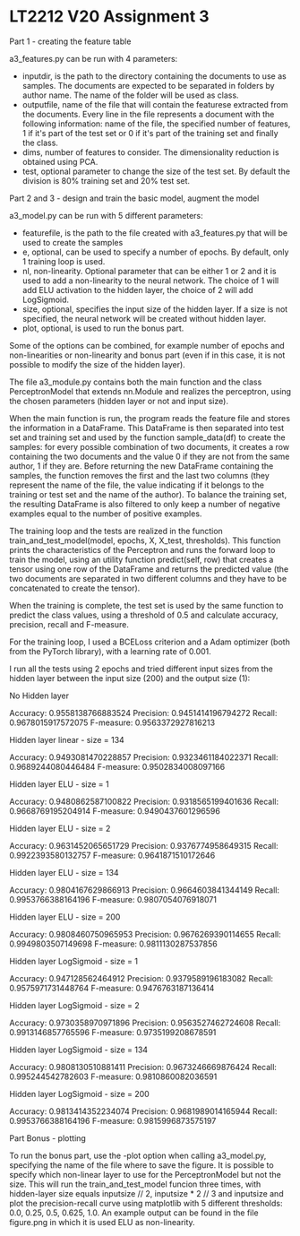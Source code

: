 # LT2212 V20 Assignment 3

Part 1 - creating the feature table

a3_features.py can be run with 4 parameters: 
  - inputdir, is the path to the directory containing the documents to use as samples. The documents are expected to be separated in folders by author name. The name of the folder will be used as class.
  - outputfile, name of the file that will contain the featurese extracted from the documents. Every line in the file represents a document with the following information: name of the file, the specified number of features, 1 if it's part of the test set or 0 if it's part of the training set and finally the class.
  - dims, number of features to consider. The dimensionality reduction is obtained using PCA.
  - test, optional parameter to change the size of the test set. By default the division is 80% training set and 20% test set.
  

Part 2 and 3 - design and train the basic model, augment the model

a3_model.py can be run with 5 different parameters:

  - featurefile, is the path to the file created with a3_features.py that will be used to create the samples
  - e, optional, can be used to specify a number of epochs. By default, only 1 training loop is used.
  - nl, non-linearity. Optional parameter that can be either 1 or 2 and it is used to add a non-linearity to the neural network. The choice of 1 will add ELU activation to the hidden layer, the choice of 2 will add LogSigmoid.
  - size, optional, specifies the input size of the hidden layer. If a size is not specified, the neural network will be created without hidden layer.
  - plot, optional, is used to run the bonus part.
  
Some of the options can be combined, for example number of epochs and non-linearities or non-linearity and bonus part (even if in this case, it is not possible to modify the size of the hidden layer).

The file a3_module.py contains both the main function and the class PerceptronModel that extends nn.Module and realizes the perceptron, using the chosen parameters (hidden layer or not and input size).

When the main function is run, the program reads the feature file and stores the information in a DataFrame. This DataFrame is then separated into test set and training set and used by the function sample_data(df) to create the samples: for every possible combination of two documents, it creates a row containing the two documents and the value 0 if they are not from the same author, 1 if they are. 
Before returning the new DataFrame containing the samples, the function removes the first and the last two columns (they represent the name of the file, the value indicating if it belongs to the training or test set and the name of the author). To balance the training set, the resulting DataFrame is also filtered to only keep a number of negative examples equal to the number of positive examples.

The training loop and the tests are realized in the function train_and_test_model(model, epochs, X, X_test, thresholds).
This function prints the characteristics of the Perceptron and runs the forward loop to train the model, using an utility function predict(self, row) that creates a tensor using one row of the DataFrame and returns the predicted value (the two documents are separated in two different columns and they have to be concatenated to create the tensor).

When the training is complete, the test set is used by the same function to predict the class values, using a threshold of 0.5 and calculate accuracy, precision, recall and F-measure.

For the training loop, I used a BCELoss criterion and a Adam optimizer (both from the PyTorch library), with a learning rate of 0.001.


I run all the tests using 2 epochs and tried different input sizes from the hidden layer between the input size (200) and the output size (1):

No Hidden layer

Accuracy: 0.9558138766883524
Precision: 0.9451414196794272
Recall: 0.9678015917572075
F-measure: 0.9563372927816213

Hidden layer linear - size = 134

Accuracy: 0.9493081470228857
Precision: 0.9323461184022371
Recall: 0.9689244080446484
F-measure: 0.9502834008097166

Hidden layer ELU - size = 1

Accuracy: 0.9480862587100822
Precision: 0.9318565199401636
Recall: 0.9668769195204914
F-measure: 0.9490437601296596

Hidden layer ELU - size = 2

Accuracy: 0.9631452065651729
Precision: 0.9376774958649315
Recall: 0.9922393580132757
F-measure: 0.9641871510172646

Hidden layer ELU - size = 134

Accuracy: 0.9804167629866913
Precision: 0.9664603841344149
Recall: 0.9953766388164196
F-measure: 0.9807054076918071

Hidden layer ELU - size = 200

Accuracy: 0.9808460750965953
Precision: 0.9676269390114655
Recall: 0.9949803507149698
F-measure: 0.9811130287537856

Hidden layer LogSigmoid - size = 1

Accuracy: 0.947128562464912
Precision: 0.9379589196183082
Recall: 0.9575971731448764
F-measure: 0.9476763187136414

Hidden layer LogSigmoid - size = 2

Accuracy: 0.9730358970971896
Precision: 0.9563527462724608
Recall: 0.9913146857765596
F-measure: 0.9735199208678591

Hidden layer LogSigmoid - size = 134

Accuracy: 0.9808130510881411
Precision: 0.9673246669876424
Recall: 0.995244542782603
F-measure: 0.9810860082036591

Hidden layer LogSigmoid - size = 200

Accuracy: 0.9813414352234074
Precision: 0.9681989014165944
Recall: 0.9953766388164196
F-measure: 0.9815996873575197


Part Bonus - plotting

To run the bonus part, use the -plot option when calling a3_model.py, specifying the name of the file where to save the figure. It is possible to specify which non-linear layer to use for the PerceptronModel but not the size. This will run the train_and_test_model funcion three times, with hidden-layer size equals inputsize // 2, inputsize * 2 // 3 and inputsize and plot the precision-recall curve using matplotlib with 5 different thresholds: 0.0, 0.25, 0.5, 0.625, 1.0. An example output can be found in the file figure.png in which it is used ELU as non-linearity.

